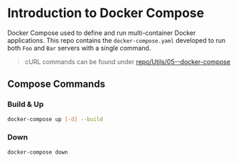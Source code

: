 # Introduction to Docker Compose

Docker Compose used to define and run multi-container Docker applications. This repo contains the `docker-compose.yaml` developed to run both `Foo` and `Bar` servers with a single command.

> cURL commands can be found under [repo/Utils/05--docker-compose](../Utils/05--docker-compose/docker-compose.http)

## Compose Commands

### Build & Up

```sh
docker-compose up [-d] --build
```

### Down

```sh
docker-compose down
```
